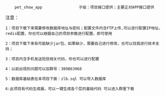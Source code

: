 
		pet_show_app   				子级：项目接口提供；主要正对APP接口提供

		
注意：		
	
	1：项目下载下来需要修改数据库地址与密码；配置文件内含FTP上传,可以进行配置IP地址，redis配置，你也可以根据自己的项目参数进行配置，即可使用

	2：项目下载下来有可能缺少jar包，如果缺少，需要自己进行修改，也可以找我进行技术支持；
	
	3：项目内含手机发送短信相关代码，你也可以进行配置
	
	4：以前出现的问题可以加群号：389863968
	
	5：数据库基础表在本项目下面：zlb.sql 可以导入数据库
	
	6:此项目有代码生成器，可以一键生成各个层的基础代码 可以进入群里下载


	
	
	
	
	

